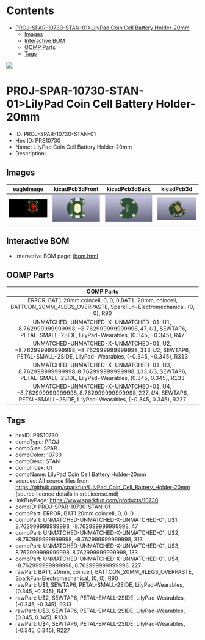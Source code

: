 



Contents
========

* [PROJ-SPAR-10730-STAN-01>LilyPad Coin Cell Battery Holder-20mm](#proj-spar-10730-stan-01lilypad-coin-cell-battery-holder-20mm)
	* [Images](#images)
	* [Interactive BOM](#interactive-bom)
	* [OOMP Parts](#oomp-parts)
	* [Tags](#tags)
  
![][im]
# PROJ-SPAR-10730-STAN-01>LilyPad Coin Cell Battery Holder-20mm

- ID: PROJ-SPAR-10730-STAN-01
- Hex ID: PRS10730
- Name: LilyPad Coin Cell Battery Holder-20mm
- Description: 

## Images
  
  

|eagleImage|kicadPcb3dFront|kicadPcb3dBack|kicadPcb3d|
| :---: | :---: | :---: | :---: |
|[![eagleImage](eagleImage_140.png)](eagleImage_600.png)|[![kicadPcb3dFront](kicadPcb3dFront_140.png)](kicadPcb3dFront_600.png)|[![kicadPcb3dBack](kicadPcb3dBack_140.png)](kicadPcb3dBack_600.png)|[![kicadPcb3d](kicadPcb3d_140.png)](kicadPcb3d_600.png)|

## Interactive BOM

- Interactive BOM page: [ibom.html](kicad/bom/ibom.html)

## OOMP Parts
  

|OOMP Parts|
| :---: |
|ERROR, BAT1 20mm coincell, 0, 0, 0,BAT1, 20mm, coincell, BATTCON_20MM_4LEGS_OVERPASTE, SparkFun-Electromechanical, (0, 0), R90|
|UNMATCHED-UNMATCHED-X-UNMATCHED-01, U$1, 8.762999999999998, -8.762999999999998, 47,U$1, SEWTAP6, PETAL-SMALL-2SIDE, LilyPad-Wearables, (0.345, -0.345), R47|
|UNMATCHED-UNMATCHED-X-UNMATCHED-01, U$2, -8.762999999999998, -8.762999999999998, 313,U$2, SEWTAP6, PETAL-SMALL-2SIDE, LilyPad-Wearables, (-0.345, -0.345), R313|
|UNMATCHED-UNMATCHED-X-UNMATCHED-01, U$3, 8.762999999999998, 8.762999999999998, 133,U$3, SEWTAP6, PETAL-SMALL-2SIDE, LilyPad-Wearables, (0.345, 0.345), R133|
|UNMATCHED-UNMATCHED-X-UNMATCHED-01, U$4, -8.762999999999998, 8.762999999999998, 227,U$4, SEWTAP6, PETAL-SMALL-2SIDE, LilyPad-Wearables, (-0.345, 0.345), R227|

## Tags

- hexID: PRS10730
- oompType: PROJ
- oompSize: SPAR
- oompColor: 10730
- oompDesc: STAN
- oompIndex: 01
- oompName: LilyPad Coin Cell Battery Holder-20mm
- sources: All source files from https://github.com/sparkfun/LilyPad_Coin_Cell_Battery_Holder-20mm (source licence details in srcLicense.md)
- linkBuyPage: https://www.sparkfun.com/products/10730
- oompID: PROJ-SPAR-10730-STAN-01
- oompPart: ERROR, BAT1 20mm coincell, 0, 0, 0
- oompPart: UNMATCHED-UNMATCHED-X-UNMATCHED-01, U$1, 8.762999999999998, -8.762999999999998, 47
- oompPart: UNMATCHED-UNMATCHED-X-UNMATCHED-01, U$2, -8.762999999999998, -8.762999999999998, 313
- oompPart: UNMATCHED-UNMATCHED-X-UNMATCHED-01, U$3, 8.762999999999998, 8.762999999999998, 133
- oompPart: UNMATCHED-UNMATCHED-X-UNMATCHED-01, U$4, -8.762999999999998, 8.762999999999998, 227
- rawPart: BAT1, 20mm, coincell, BATTCON_20MM_4LEGS_OVERPASTE, SparkFun-Electromechanical, (0, 0), R90
- rawPart: U$1, SEWTAP6, PETAL-SMALL-2SIDE, LilyPad-Wearables, (0.345, -0.345), R47
- rawPart: U$2, SEWTAP6, PETAL-SMALL-2SIDE, LilyPad-Wearables, (-0.345, -0.345), R313
- rawPart: U$3, SEWTAP6, PETAL-SMALL-2SIDE, LilyPad-Wearables, (0.345, 0.345), R133
- rawPart: U$4, SEWTAP6, PETAL-SMALL-2SIDE, LilyPad-Wearables, (-0.345, 0.345), R227



[im]: kicadPcb3d_450.png
